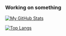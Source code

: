 ### Working on something
[![My GitHub Stats](https://github-readme-stats.vercel.app/api?username=GamilinoMC&theme=tokyonight&show_icons=true&hide_rank=false)](https://github.com/anuraghazra/github-readme-stats)

[![Top Langs](https://github-readme-stats.vercel.app/api/top-langs/?username=GamilinoMC&theme=tokyonight&show_icons=true)](https://github.com/anuraghazra/github-readme-stats)



